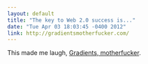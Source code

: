 ```yaml
---
layout: default
title: "The key to Web 2.0 success is..."
date: "Tue Apr 03 18:03:45 -0400 2012"
link: http://gradientsmotherfucker.com/
---
```


This made me laugh, [Gradients, motherfucker](http://gradientsmotherfucker.com/).
